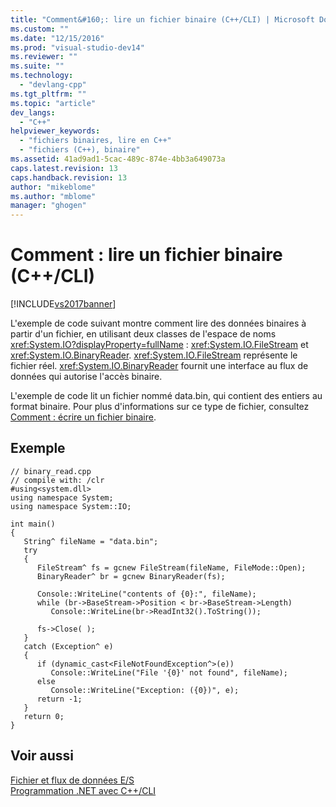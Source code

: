 ```yaml
---
title: "Comment&#160;: lire un fichier binaire (C++/CLI) | Microsoft Docs"
ms.custom: ""
ms.date: "12/15/2016"
ms.prod: "visual-studio-dev14"
ms.reviewer: ""
ms.suite: ""
ms.technology: 
  - "devlang-cpp"
ms.tgt_pltfrm: ""
ms.topic: "article"
dev_langs: 
  - "C++"
helpviewer_keywords: 
  - "fichiers binaires, lire en C++"
  - "fichiers (C++), binaire"
ms.assetid: 41ad9ad1-5cac-489c-874e-4bb3a649073a
caps.latest.revision: 13
caps.handback.revision: 13
author: "mikeblome"
ms.author: "mblome"
manager: "ghogen"
---
```

# Comment&#160;: lire un fichier binaire (C++/CLI)
[!INCLUDE[vs2017banner](../assembler/inline/includes/vs2017banner.md)]

L'exemple de code suivant montre comment lire des données binaires à partir d'un fichier, en utilisant deux classes de l'espace de noms <xref:System.IO?displayProperty=fullName> : <xref:System.IO.FileStream> et <xref:System.IO.BinaryReader>.  <xref:System.IO.FileStream> représente le fichier réel.  <xref:System.IO.BinaryReader> fournit une interface au flux de données qui autorise l'accès binaire.  
  
 L'exemple de code lit un fichier nommé data.bin, qui contient des entiers au format binaire.  Pour plus d'informations sur ce type de fichier, consultez [Comment : écrire un fichier binaire](../dotnet/how-to-write-a-binary-file-cpp-cli.md).  
  
## Exemple  
  
```  
// binary_read.cpp  
// compile with: /clr  
#using<system.dll>  
using namespace System;  
using namespace System::IO;  
  
int main()   
{  
   String^ fileName = "data.bin";  
   try  
   {  
      FileStream^ fs = gcnew FileStream(fileName, FileMode::Open);  
      BinaryReader^ br = gcnew BinaryReader(fs);  
  
      Console::WriteLine("contents of {0}:", fileName);  
      while (br->BaseStream->Position < br->BaseStream->Length)  
         Console::WriteLine(br->ReadInt32().ToString());  
  
      fs->Close( );  
   }  
   catch (Exception^ e)  
   {  
      if (dynamic_cast<FileNotFoundException^>(e))  
         Console::WriteLine("File '{0}' not found", fileName);  
      else  
         Console::WriteLine("Exception: ({0})", e);  
      return -1;  
   }  
   return 0;  
}  
```  
  
## Voir aussi  
 [Fichier et flux de données E\/S](../Topic/File%20and%20Stream%20I-O.md)   
 [Programmation .NET avec C\+\+\/CLI](../dotnet/dotnet-programming-with-cpp-cli-visual-cpp.md)